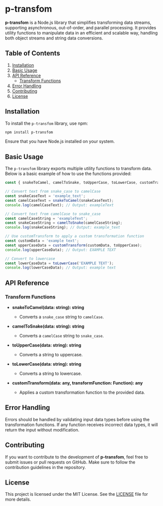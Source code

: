 
# p-transfom

**p-transfom** is a Node.js library that simplifies transforming data streams, supporting asynchronous, out-of-order, and parallel processing. It provides utility functions to manipulate data in an efficient and scalable way, handling both object streams and string data conversions.

## Table of Contents

1. [Installation](#installation)
2. [Basic Usage](#basic-usage)
3. [API Reference](#api-reference)
   - [Transform Functions](#transform-functions)
4. [Error Handling](#error-handling)
5. [Contributing](#contributing)
6. [License](#license)

## Installation

To install the `p-transfom` library, use npm:

```bash
npm install p-transfom
```

Ensure that you have Node.js installed on your system.

## Basic Usage

The `p-transfom` library exports multiple utility functions to transform data. Below is a basic example of how to use the functions provided:

```javascript
const { snakeToCamel, camelToSnake, toUpperCase, toLowerCase, customTransform } = require('p-transfom');

// Convert text from snake_case to camelCase
const snakeCaseText = 'example_text';
const camelCaseText = snakeToCamel(snakeCaseText);
console.log(camelCaseText); // Output: exampleText

// Convert text from camelCase to snake_case
const camelCaseString = 'exampleText';
const snakeCaseString = camelToSnake(camelCaseString);
console.log(snakeCaseString); // Output: example_text

// Use customTransform to apply a custom transformation function
const customData = 'example text';
const upperCaseData = customTransform(customData, toUpperCase);
console.log(upperCaseData); // Output: EXAMPLE TEXT

// Convert to lowercase
const lowerCaseData = toLowerCase('EXAMPLE TEXT');
console.log(lowerCaseData); // Output: example text
```

## API Reference

### Transform Functions

- **snakeToCamel(data: string): string**
  - Converts a `snake_case` string to `camelCase`.

- **camelToSnake(data: string): string**
  - Converts a `camelCase` string to `snake_case`.

- **toUpperCase(data: string): string**
  - Converts a string to uppercase.

- **toLowerCase(data: string): string**
  - Converts a string to lowercase.

- **customTransform(data: any, transformFunction: Function): any**
  - Applies a custom transformation function to the provided data.

## Error Handling

Errors should be handled by validating input data types before using the transformation functions. If any function receives incorrect data types, it will return the input without modification.

## Contributing

If you want to contribute to the development of **p-transfom**, feel free to submit issues or pull requests on GitHub. Make sure to follow the contribution guidelines in the repository.

## License

This project is licensed under the MIT License. See the [LICENSE](https://github.com/tum-nan-thailand/p-transfom#readme) file for more details.
